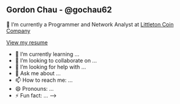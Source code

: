 ## Gordon Chau - @gochau62

🔭 I’m currently a Programmer and Network Analyst at [Littleton Coin Company](https://www.littletoncoin.com/shop)

[View my resume](resume/resume.pdf)

- 🌱 I’m currently learning ...
- 👯 I’m looking to collaborate on ...
- 🤔 I’m looking for help with ...
- 💬 Ask me about ...
- 📫 How to reach me: ...
- 😄 Pronouns: ...
- ⚡ Fun fact: ...
-->
